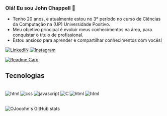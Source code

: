 ### Olá! Eu sou John Chappell 👋
- Tenho 20 anos, e atualmente estou no 3º período no curso de Ciências da Computação na (UP) Universidade Positivo.
- Meu objetivo principal é evoluir meus conhecimentos na área, para conquistar o título de profissional.
- Estou ansioso para aprender e compartilhar conhecimentos com vocês!

[![LinkedIN](https://img.shields.io/badge/LinkedIn-0077B5?style=for-the-badge&logo=linkedin&logoColor=white)](https://www.linkedin.com/feed/?trk=homepage-basic_sign-in-submit) [![Instagram](https://img.shields.io/badge/Instagram-E4405F?style=for-the-badge&logo=instagram&logoColor=white)](https://www.instagram.com/ojooohn/)

[![Readme Card](https://github-readme-stats.vercel.app/api/pin/?username=OJooohn&repo=Projeto-Site)](https://github.com/OJooohn/Projeto-Site)

## Tecnologias

<div style="display: inline_block"><br/>
    <img align="center" alt="html" src="https://img.shields.io/badge/HTML5-E34F26?style=for-the-badge&logo=html5&logoColor=white"/>
    <img align="center" alt="css" src="https://img.shields.io/badge/CSS3-1572B6?style=for-the-badge&logo=css3&logoColor=white"/>
    <img align="center" alt="javascript" src="https://img.shields.io/badge/JavaScript-F7DF1E?style=for-the-badge&logo=javascript&logoColor=black"/>
    <img align="center" alt="C" src="https://img.shields.io/badge/C-00599C?style=for-the-badge&logo=c&logoColor=white"/>
    <img align="center" alt="html" src="https://img.shields.io/badge/Java-ED8B00?style=for-the-badge&logo=openjdk&logoColor=white"/>
    <img align="center" alt="html" src="https://img.shields.io/badge/MySQL-00000F?style=for-the-badge&logo=mysql&logoColor=white"/>

<br/>
<br/>
</div>

![OJooohn's GitHub stats](https://github-readme-stats.vercel.app/api?username=OJooohn&show_icons=true&theme=dracula)